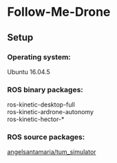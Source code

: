 # Follow-Me-Drone

## Setup

### Operating system:
Ubuntu 16.04.5

### ROS binary packages:
ros-kinetic-desktop-full    
ros-kinetic-ardrone-autonomy  
ros-kinetic-hector-*

### ROS source packages:
[angelsantamaria/tum_simulator](https://github.com/angelsantamaria/tum_simulator)
